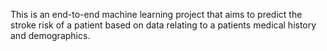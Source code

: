 This is an end-to-end machine learning project that aims to predict the stroke risk of a patient based on data relating to a patients medical history and demographics.
